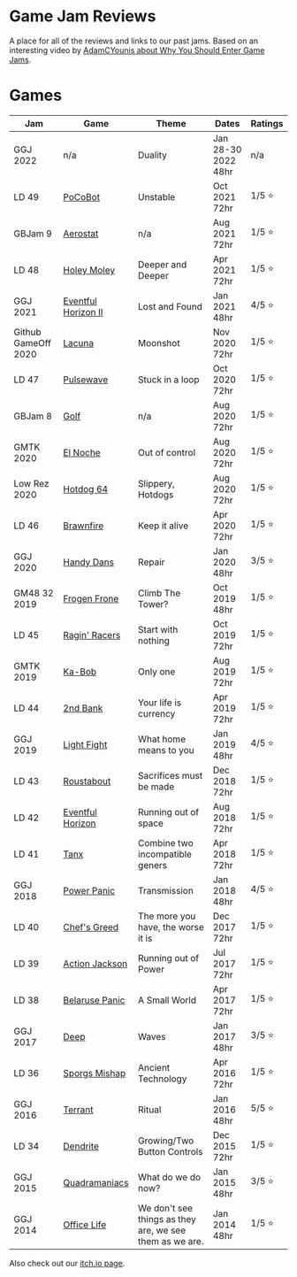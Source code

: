 # Game Jam Reviews

A place for all of the reviews and links to our past jams.  Based on an interesting video by [AdamCYounis about Why You Should Enter Game Jams](https://youtu.be/Jmr05WqYoZk?t=999).

# Games

| Jam | Game | Theme | Dates | Ratings |
| --- | --- | --- | --- | --- |
| GGJ 2022            | n/a | Duality | Jan 28-30 2022 48hr | n/a |
| LD 49               | [PoCoBot](PoCoBot/README.md) | Unstable | Oct 2021 72hr | 1/5 :star: |
| GBJam 9             | [Aerostat](Aerostat/README.md) | n/a | Aug 2021 72hr | 1/5 :star: |
| LD 48               | [Holey Moley](HoleyMoley/README.md) | Deeper and Deeper | Apr 2021 72hr | 1/5 :star: |
| GGJ 2021            | [Eventful Horizon II](EventfulHorizonII/README.md) | Lost and Found | Jan 2021 48hr | 4/5 :star: |
| Github GameOff 2020 | [Lacuna](Lacuna/README.md) | Moonshot | Nov 2020 72hr | 1/5 :star: |
| LD 47               | [Pulsewave](Pulsewave/README.md) | Stuck in a loop | Oct 2020 72hr | 1/5 :star: |
| GBJam 8             | [Golf](Golf/README.md) | n/a | Aug 2020 72hr | 1/5 :star: |
| GMTK 2020           | [El Noche](ElNoche/README.md) | Out of control | Aug 2020 72hr | 1/5 :star: |
| Low Rez 2020        | [Hotdog 64](Hotdog64/README.md) | Slippery, Hotdogs | Aug 2020 72hr | 1/5 :star: |
| LD 46               | [Brawnfire](Brawnfire/README.md) | Keep it alive | Apr 2020 72hr | 1/5 :star: |
| GGJ 2020            | [Handy Dans](HandyDans/README.md) | Repair | Jan 2020 48hr | 3/5 :star: |
| GM48 32 2019        | [Frogen Frone](FrogenFrone/README.md) | Climb The Tower? | Oct 2019 48hr | 1/5 :star: |
| LD 45               | [Ragin' Racers](RaginRacers/README.md) | Start with nothing | Oct 2019 72hr | 1/5 :star: |
| GMTK 2019           | [Ka-Bob](KaBob/README.md) | Only one | Aug 2019 72hr | 1/5 :star: |
| LD 44               | [2nd Bank](2ndBank/README.md) | Your life is currency | Apr 2019 72hr | 1/5 :star: |
| GGJ 2019            | [Light Fight](LightFight/README.md) | What home means to you | Jan 2019 48hr | 4/5 :star: |
| LD 43               | [Roustabout](Roustabout/README.md) | Sacrifices must be made | Dec 2018 72hr | 1/5 :star: |
| LD 42               | [Eventful Horizon](EventfulHorizon/README.md) | Running out of space | Aug 2018 72hr | 1/5 :star: |
| LD 41               | [Tanx](Tanx/README.md) | Combine two incompatible geners | Apr 2018 72hr | 1/5 :star: |
| GGJ 2018            | [Power Panic](PowerPanic/README.md) | Transmission | Jan 2018 48hr | 4/5 :star: |
| LD 40               | [Chef's Greed](ChefsGreed/README.md) | The more you have, the worse it is | Dec 2017 72hr | 1/5 :star: |
| LD 39               | [Action Jackson](ActionJackson/README.md) | Running out of Power | Jul 2017 72hr | 1/5 :star: |
| LD 38               | [Belaruse Panic](BelarusePanic/README.md) | A Small World | Apr 2017 72hr | 1/5 :star: |
| GGJ 2017            | [Deep](Deep/README.md) | Waves | Jan 2017 48hr | 3/5 :star: |
| LD 36               | [Sporgs Mishap](SporgsMishap/README.md) | Ancient Technology | Apr 2016 72hr | 1/5 :star: |
| GGJ 2016            | [Terrant](Terrant/README.md) | Ritual | Jan 2016 48hr | 5/5 :star: |
| LD 34               | [Dendrite](Dendrite/README.md) | Growing/Two Button Controls | Dec 2015 72hr | 1/5 :star: |
| GGJ 2015            | [Quadramaniacs](Quadramaniacs/README.md) | What do we do now? | Jan 2015 48hr | 3/5 :star: |
| GGJ 2014            | [Office Life](OfficeLife/README.md) | We don't see things as they are, we see them as we are. | Jan 2014 48hr | 1/5 :star: |


Also check out our [itch.io page](https://bitdecaygames.itch.io/).
